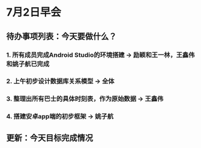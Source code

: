 # 7月2日早会

## 待办事项列表：今天要做什么？
### 1. 所有成员完成Android Studio的环境搭建 -> 励颖和王一林，王鑫伟和姚子航已完成
### 2. 上午初步设计数据库关系模型 -> 全体
### 3. 整理出所有巴士的具体时刻表，作为原始数据 -> 王鑫伟
### 4. 搭建安卓app端的初步框架 -> 姚子航

## 更新：今天目标完成情况